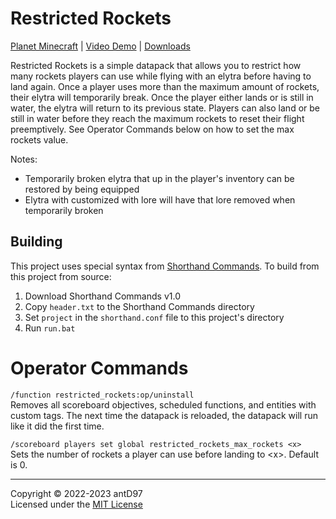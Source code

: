 # Restricted Rockets

[Planet Minecraft](https://www.planetminecraft.com/data-pack/restricted-rockets-5611086/) |
[Video Demo](https://www.youtube.com/watch?v=W3TiHul3lkM) |
[Downloads](https://github.com/antD97/RestrictedRockets/releases)

Restricted Rockets is a simple datapack that allows you to restrict how many rockets players can use
while flying with an elytra before having to land again. Once a player uses more than the maximum
amount of rockets, their elytra will temporarily break. Once the player either lands or is still in
water, the elytra will return to its previous state. Players can also land or be still in water
before they reach the maximum rockets to reset their flight preemptively. See Operator Commands
below on how to set the max rockets value.

Notes:
- Temporarily broken elytra that up in the player's inventory can be restored by being equipped
- Elytra with customized with lore will have that lore removed when temporarily broken

## Building

This project uses special syntax from
[Shorthand Commands](https://github.com/antD97/ShorthandCommands). To build from this project from
source:

1. Download Shorthand Commands v1.0
2. Copy `header.txt` to the Shorthand Commands directory
3. Set `project` in the `shorthand.conf` file to this project's directory
4. Run `run.bat`

# Operator Commands

`/function restricted_rockets:op/uninstall`  
Removes all scoreboard objectives, scheduled functions, and entities with custom tags. The next time
the datapack is reloaded, the datapack will run like it did the first time.

`/scoreboard players set global restricted_rockets_max_rockets <x>`  
Sets the number of rockets a player can use before landing to \<x>. Default is 0.

---
Copyright © 2022-2023 antD97  
Licensed under the [MIT License](LICENSE)

